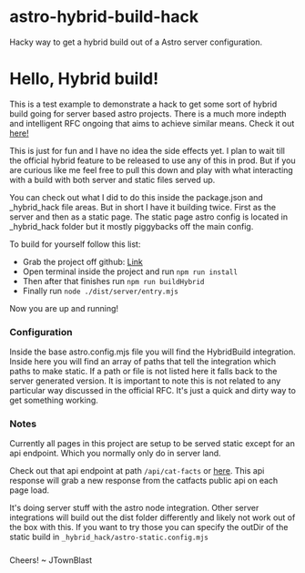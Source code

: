 # astro-hybrid-build-hack
Hacky way to get a hybrid build out of a Astro server configuration.

Hello, Hybrid build!
====================

This is a test example to demonstrate a hack to get some sort of hybrid build going for server based astro projects. There is a much more indepth and intelligent RFC ongoing that aims to achieve similar means. Check it out [here!](https://github.com/withastro/rfcs/pull/362)

This is just for fun and I have no idea the side effects yet. I plan to wait till the official hybrid feature to be released to use any of this in prod. But if you are curious like me feel free to pull this down and play with what interacting with a build with both server and static files served up.

You can check out what I did to do this inside the package.json and \_hybrid\_hack file areas. But in short I have it building twice. First as the server and then as a static page. The static page astro config is located in \_hybrid\_hack folder but it mostly piggybacks off the main config.

To build for yourself follow this list:

*   Grab the project off github: [Link](https://github.com)
*   Open terminal inside the project and run `npm run install`
*   Then after that finishes run `npm run buildHybrid`
*   Finally run `node ./dist/server/entry.mjs`

Now you are up and running!

### Configuration

Inside the base astro.config.mjs file you will find the HybridBuild integration. Inside here you will find an array of paths that tell the integration which paths to make static. If a path or file is not listed here it falls back to the server generated version. It is important to note this is not related to any particular way discussed in the official RFC. It's just a quick and dirty way to get something working.

### Notes

Currently all pages in this project are setup to be served static except for an api endpoint. Which you normally only do in server land.

Check out that api endpoint at path `/api/cat-facts` or [here](/api/cat-facts). This api response will grab a new response from the catfacts public api on each page load.

It's doing server stuff with the astro node integration. Other server integrations will build out the dist folder differently and likely not work out of the box with this. If you want to try those you can specify the outDir of the static build in `_hybrid_hack/astro-static.config.mjs`

##### 

Cheers! ~ JTownBlast
